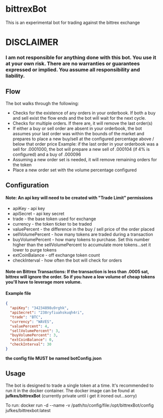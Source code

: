 # bittrexBot
This is an experimental bot for trading against the bittrex exchange

# DISCLAIMER

### I am not responsible for anything done with this bot. You use it at your own risk. There are no warranties or guarantees expressed or implied. You assume all responsibility and liability.


## Flow

The bot walks through the following:

* Checks for the existence of any orders in your orderbook. If both a buy and sell exist the flow ends and the bot will wait for the next cycle. 
* Checks for multiple orders. If there are, it will remove the last order(s)
* If either a buy or sell order are absent in your orderbook, the bot assumes your last order was within the bounds of the market and prepares to place a new buy/sell at the configured percentage above / below that order price
Example: if the last order in your orderbook was a sell for .0001000, the bot will prepare a new sell of .000104 (if 4% is configured) and a buy of .000096
* Assuming a new order set is needed, it will remove remaining orders for the token
* Place a new order set with the volume percentage configured

## Configuration

#### Note: An api key will need to be created with "Trade Limit" permissions

* apiKey - api key
* apiSecret - api key secret
* trade - the base token used for exchange
* currency - the token ticker to be traded
* valuePercent - the difference in the buy / sell price of the order placed
* sellVolumePercent - how many tokens are traded during a transaction
* buyVolumePercent - how many tokens to purchase. Set this number higher than the sellVolumePercent to accumulate more tokens...set it lower to purge tokens
* extCoinBalance - off exchange token count
* checkInterval - how often the bot will check for orders

#### Note on Bittrex Transactions: If the transaction is less than .0005 sat, bittrex will ignore the order. So if you have a low volume of cheap tokens you'll have to leverage more volume.

#### Example file 

```json
{
  "apiKey": "34234898u9rghk",
  "apiSecret": "238ryfiuahskuqh4ri",
  "trade": "BTC",
  "currency": "WAVES",
  "valuePercent": 4,
  "sellVolumePercent": 3,
  "buyVolumePercent": 3,
  "extCoinBalance": 0,
  "checkInterval": 30
}
```
__the config file MUST be named botConfig.json__

## Usage
The bot is designed to trade a single token at a time. It's recommended to run it in the docker container. 
The docker image can be found at __jufkes/bittrexBot__ (currently private until i get it ironed out...sorry)

To run:
docker run -d --name <name> -v /path/to/config/file:/opt/bittrexBot/config jufkes/bittrexbot:latest

